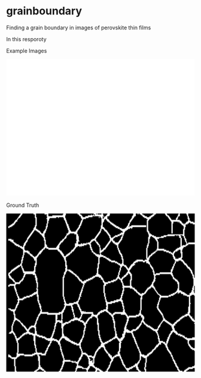 # grainboundary
Finding a grain boundary in images of perovskite thin films

In this resporoty 


Example Images

![examples](example_images/example1.png)


Ground Truth

<img src="example_images/ground_truth1.png"  width="584" height="423">

